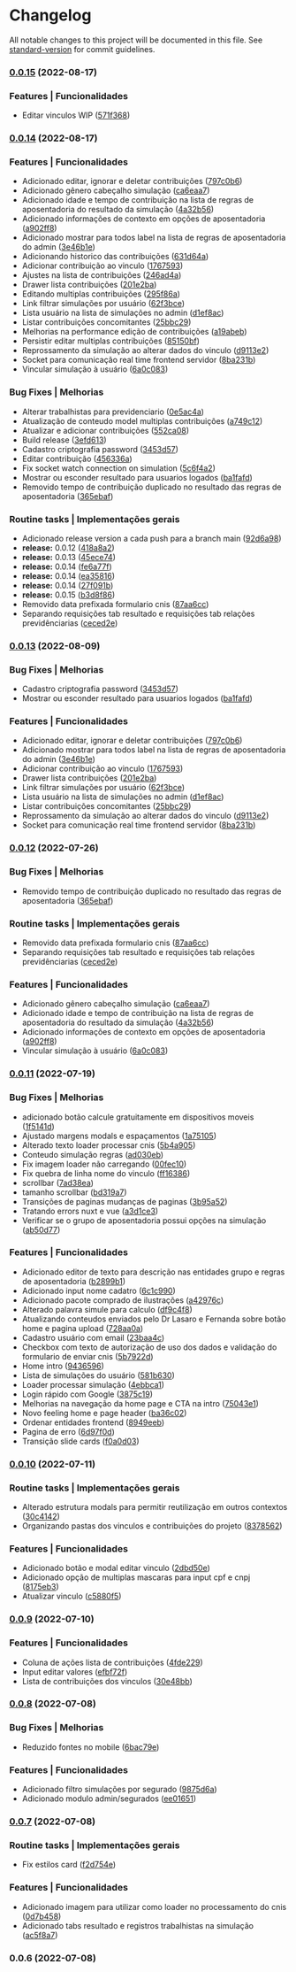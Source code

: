 # Changelog

All notable changes to this project will be documented in this file. See [standard-version](https://github.com/conventional-changelog/standard-version) for commit guidelines.

### [0.0.15](https://github.com/PROJETO-PREVIDENCIA/pp-frontend/compare/v0.0.14...v0.0.15) (2022-08-17)


### Features | Funcionalidades

* Editar vinculos WIP ([571f368](https://github.com/PROJETO-PREVIDENCIA/pp-frontend/commit/571f3689215ecea9a1d8b33e6f9de80be5eb1896))

### [0.0.14](https://github.com/PROJETO-PREVIDENCIA/pp-frontend/compare/v0.0.11...v0.0.14) (2022-08-17)


### Features | Funcionalidades

* Adicionado editar, ignorar e deletar contribuições ([797c0b6](https://github.com/PROJETO-PREVIDENCIA/pp-frontend/commit/797c0b6d0bafdf69684386757b88345a523e02db))
* Adicionado gênero cabeçalho simulação ([ca6eaa7](https://github.com/PROJETO-PREVIDENCIA/pp-frontend/commit/ca6eaa73486038560e519f9ac4af8812cb0a85a0))
* Adicionado idade e tempo de contribuição na lista de regras de aposentadoria do resultado da simulação ([4a32b56](https://github.com/PROJETO-PREVIDENCIA/pp-frontend/commit/4a32b5680779ea9991e470d39ec82ce3f7d965cf))
* Adicionado informações de contexto em opções de aposentadoria ([a902ff8](https://github.com/PROJETO-PREVIDENCIA/pp-frontend/commit/a902ff8f4ecc91dedb248b7fac296e695de266ae))
* Adicionado mostrar para todos label na lista de regras de aposentadoria do admin ([3e46b1e](https://github.com/PROJETO-PREVIDENCIA/pp-frontend/commit/3e46b1eac3b222c7514972dd9ec5ebe3a7a7b51e))
* Adicionando historico das contribuições ([631d64a](https://github.com/PROJETO-PREVIDENCIA/pp-frontend/commit/631d64a0560286353825173cf332830a45959970))
* Adicionar contribuição ao vinculo ([1767593](https://github.com/PROJETO-PREVIDENCIA/pp-frontend/commit/1767593b76853fdf64bef1eb2e154b93d05dca5f))
* Ajustes na lista de contribuições ([246ad4a](https://github.com/PROJETO-PREVIDENCIA/pp-frontend/commit/246ad4a3ce218f371dd9639514d01391305ff467))
* Drawer lista contribuições ([201e2ba](https://github.com/PROJETO-PREVIDENCIA/pp-frontend/commit/201e2bacb0ee73f24d49ecc3fd2956be65f14da6))
* Editando multiplas contribuições ([295f86a](https://github.com/PROJETO-PREVIDENCIA/pp-frontend/commit/295f86a04818e58707a6cc5b49da276eb699f904))
* Link filtrar simulações por usuário ([62f3bce](https://github.com/PROJETO-PREVIDENCIA/pp-frontend/commit/62f3bce1f7bfc8db265ab1a351d61e2d5ee6c549))
* Lista usuário na lista de simulações no admin ([d1ef8ac](https://github.com/PROJETO-PREVIDENCIA/pp-frontend/commit/d1ef8ac5ce7ccc85ae667588046d3d074841041b))
* Listar contribuições concomitantes ([25bbc29](https://github.com/PROJETO-PREVIDENCIA/pp-frontend/commit/25bbc2960738ae89c0731eb6b74c323828860d5d))
* Melhorias na performance edição de contribuições ([a19abeb](https://github.com/PROJETO-PREVIDENCIA/pp-frontend/commit/a19abeb2ffadaf7cbb18ee54a16fea735b43f02d))
* Persistir editar multiplas contribuições ([85150bf](https://github.com/PROJETO-PREVIDENCIA/pp-frontend/commit/85150bf7bec3b37144ad0607242ac5daf72d505e))
* Reprossamento da simulação ao alterar dados do vinculo ([d9113e2](https://github.com/PROJETO-PREVIDENCIA/pp-frontend/commit/d9113e2428aeb18ace482d47feed36cbda232b4e))
* Socket para comunicação real time frontend servidor ([8ba231b](https://github.com/PROJETO-PREVIDENCIA/pp-frontend/commit/8ba231b8d6268c500434eafbd8d0b6338a4bb654))
* Vincular simulação à usuário ([6a0c083](https://github.com/PROJETO-PREVIDENCIA/pp-frontend/commit/6a0c08336d6ba8faf8ca216d22f5d22948ef55d5))


### Bug Fixes | Melhorias

* Alterar trabalhistas para previdenciario ([0e5ac4a](https://github.com/PROJETO-PREVIDENCIA/pp-frontend/commit/0e5ac4adc5eaab576fd058716f113b51f3ae589c))
* Atualização de conteudo model multiplas contribuições ([a749c12](https://github.com/PROJETO-PREVIDENCIA/pp-frontend/commit/a749c128f50c2d81c787c398cb6bd4a7b17c773d))
* Atualizar e adicionar contribuições ([552ca08](https://github.com/PROJETO-PREVIDENCIA/pp-frontend/commit/552ca08133ff10d1fa7755f3e5eb3abdd55940ff))
* Build release ([3efd613](https://github.com/PROJETO-PREVIDENCIA/pp-frontend/commit/3efd6138f5699d8b699f0a71bca0529835021caa))
* Cadastro criptografia password ([3453d57](https://github.com/PROJETO-PREVIDENCIA/pp-frontend/commit/3453d57913f6c09f28db2d35bc94bc65d178d29c))
* Editar contribuição ([456336a](https://github.com/PROJETO-PREVIDENCIA/pp-frontend/commit/456336aac36205e2e1b053192144a4022d601ecc))
* Fix socket watch connection on simulation ([5c6f4a2](https://github.com/PROJETO-PREVIDENCIA/pp-frontend/commit/5c6f4a2cf449e044ea28ebf443cb6b2ac90dc702))
* Mostrar ou esconder resultado para usuarios logados ([ba1fafd](https://github.com/PROJETO-PREVIDENCIA/pp-frontend/commit/ba1fafd7a496ec9033b97e4fc680854b1b44d742))
* Removido tempo de contribuição duplicado no resultado das regras de aposentadoria ([365ebaf](https://github.com/PROJETO-PREVIDENCIA/pp-frontend/commit/365ebaf5bcbbf26adfffb7e8f877bbc7bb845eac))


### Routine tasks | Implementações gerais

* Adicionado release version a cada push para a branch main ([92d6a98](https://github.com/PROJETO-PREVIDENCIA/pp-frontend/commit/92d6a98dd86fcf88d56d5046b464550f6269c7b2))
* **release:** 0.0.12 ([418a8a2](https://github.com/PROJETO-PREVIDENCIA/pp-frontend/commit/418a8a26e0e1d863e495ef222487274487f03ab4))
* **release:** 0.0.13 ([45ece74](https://github.com/PROJETO-PREVIDENCIA/pp-frontend/commit/45ece74caceac78cfa8516ba8597acf92c14ee7a))
* **release:** 0.0.14 ([fe6a77f](https://github.com/PROJETO-PREVIDENCIA/pp-frontend/commit/fe6a77f0856740232bedacd06543584edcc8793d))
* **release:** 0.0.14 ([ea35816](https://github.com/PROJETO-PREVIDENCIA/pp-frontend/commit/ea35816bd99a08e2e5336b9528d16aab39b762a1))
* **release:** 0.0.14 ([27f091b](https://github.com/PROJETO-PREVIDENCIA/pp-frontend/commit/27f091b675950aa930b8391c6791b73a22f4c2a8))
* **release:** 0.0.15 ([b3d8f86](https://github.com/PROJETO-PREVIDENCIA/pp-frontend/commit/b3d8f86b35d708f47384d5ce4a215863c535973c))
* Removido data prefixada formulario cnis ([87aa6cc](https://github.com/PROJETO-PREVIDENCIA/pp-frontend/commit/87aa6cc98ebb7c3f197f228ddf2fb2c01e445fb5))
* Separando requisições tab  resultado e requisições tab relações previdênciarias ([ceced2e](https://github.com/PROJETO-PREVIDENCIA/pp-frontend/commit/ceced2e17b31c972c6ecad482ded2ec9965d0bfb))

### [0.0.13](https://github.com/PROJETO-PREVIDENCIA/pp-frontend/compare/v0.0.12...v0.0.13) (2022-08-09)


### Bug Fixes | Melhorias

* Cadastro criptografia password ([3453d57](https://github.com/PROJETO-PREVIDENCIA/pp-frontend/commit/3453d57913f6c09f28db2d35bc94bc65d178d29c))
* Mostrar ou esconder resultado para usuarios logados ([ba1fafd](https://github.com/PROJETO-PREVIDENCIA/pp-frontend/commit/ba1fafd7a496ec9033b97e4fc680854b1b44d742))


### Features | Funcionalidades

* Adicionado editar, ignorar e deletar contribuições ([797c0b6](https://github.com/PROJETO-PREVIDENCIA/pp-frontend/commit/797c0b6d0bafdf69684386757b88345a523e02db))
* Adicionado mostrar para todos label na lista de regras de aposentadoria do admin ([3e46b1e](https://github.com/PROJETO-PREVIDENCIA/pp-frontend/commit/3e46b1eac3b222c7514972dd9ec5ebe3a7a7b51e))
* Adicionar contribuição ao vinculo ([1767593](https://github.com/PROJETO-PREVIDENCIA/pp-frontend/commit/1767593b76853fdf64bef1eb2e154b93d05dca5f))
* Drawer lista contribuições ([201e2ba](https://github.com/PROJETO-PREVIDENCIA/pp-frontend/commit/201e2bacb0ee73f24d49ecc3fd2956be65f14da6))
* Link filtrar simulações por usuário ([62f3bce](https://github.com/PROJETO-PREVIDENCIA/pp-frontend/commit/62f3bce1f7bfc8db265ab1a351d61e2d5ee6c549))
* Lista usuário na lista de simulações no admin ([d1ef8ac](https://github.com/PROJETO-PREVIDENCIA/pp-frontend/commit/d1ef8ac5ce7ccc85ae667588046d3d074841041b))
* Listar contribuições concomitantes ([25bbc29](https://github.com/PROJETO-PREVIDENCIA/pp-frontend/commit/25bbc2960738ae89c0731eb6b74c323828860d5d))
* Reprossamento da simulação ao alterar dados do vinculo ([d9113e2](https://github.com/PROJETO-PREVIDENCIA/pp-frontend/commit/d9113e2428aeb18ace482d47feed36cbda232b4e))
* Socket para comunicação real time frontend servidor ([8ba231b](https://github.com/PROJETO-PREVIDENCIA/pp-frontend/commit/8ba231b8d6268c500434eafbd8d0b6338a4bb654))

### [0.0.12](https://github.com/PROJETO-PREVIDENCIA/pp-frontend/compare/v0.0.11...v0.0.12) (2022-07-26)


### Bug Fixes | Melhorias

* Removido tempo de contribuição duplicado no resultado das regras de aposentadoria ([365ebaf](https://github.com/PROJETO-PREVIDENCIA/pp-frontend/commit/365ebaf5bcbbf26adfffb7e8f877bbc7bb845eac))


### Routine tasks | Implementações gerais

* Removido data prefixada formulario cnis ([87aa6cc](https://github.com/PROJETO-PREVIDENCIA/pp-frontend/commit/87aa6cc98ebb7c3f197f228ddf2fb2c01e445fb5))
* Separando requisições tab  resultado e requisições tab relações previdênciarias ([ceced2e](https://github.com/PROJETO-PREVIDENCIA/pp-frontend/commit/ceced2e17b31c972c6ecad482ded2ec9965d0bfb))


### Features | Funcionalidades

* Adicionado gênero cabeçalho simulação ([ca6eaa7](https://github.com/PROJETO-PREVIDENCIA/pp-frontend/commit/ca6eaa73486038560e519f9ac4af8812cb0a85a0))
* Adicionado idade e tempo de contribuição na lista de regras de aposentadoria do resultado da simulação ([4a32b56](https://github.com/PROJETO-PREVIDENCIA/pp-frontend/commit/4a32b5680779ea9991e470d39ec82ce3f7d965cf))
* Adicionado informações de contexto em opções de aposentadoria ([a902ff8](https://github.com/PROJETO-PREVIDENCIA/pp-frontend/commit/a902ff8f4ecc91dedb248b7fac296e695de266ae))
* Vincular simulação à usuário ([6a0c083](https://github.com/PROJETO-PREVIDENCIA/pp-frontend/commit/6a0c08336d6ba8faf8ca216d22f5d22948ef55d5))

### [0.0.11](https://github.com/PROJETO-PREVIDENCIA/pp-frontend/compare/v0.0.10...v0.0.11) (2022-07-19)


### Bug Fixes | Melhorias

* adicionado botão calcule gratuitamente em dispositivos moveis ([1f5141d](https://github.com/PROJETO-PREVIDENCIA/pp-frontend/commit/1f5141dc03f0e35b7c524f29e9aa57b74e50f577))
* Ajustado margens modals e espaçamentos ([1a75105](https://github.com/PROJETO-PREVIDENCIA/pp-frontend/commit/1a751058d46ee439bce3fd392937341d41b21aed))
* Alterado texto loader processar cnis ([5b4a905](https://github.com/PROJETO-PREVIDENCIA/pp-frontend/commit/5b4a9055f41ae57c77642e556197b69bed0bad3c))
* Conteudo simulação regras ([ad030eb](https://github.com/PROJETO-PREVIDENCIA/pp-frontend/commit/ad030ebec322126b81a5d60022d29542b0b134d7))
* Fix imagem loader não carregando ([00fec10](https://github.com/PROJETO-PREVIDENCIA/pp-frontend/commit/00fec10188c65a5cfa20f6b907463984f506291d))
* Fix quebra de linha nome do vinculo ([ff16386](https://github.com/PROJETO-PREVIDENCIA/pp-frontend/commit/ff163863f7f6662fefd95c3454f69d3c044bf31c))
* scrollbar ([7ad38ea](https://github.com/PROJETO-PREVIDENCIA/pp-frontend/commit/7ad38eadfafe8ca99457cee2a1bec7bbde47055a))
* tamanho scrollbar ([bd319a7](https://github.com/PROJETO-PREVIDENCIA/pp-frontend/commit/bd319a73d3b0a1324919068e958a3c3086536c07))
* Transições de paginas mudanças de paginas ([3b95a52](https://github.com/PROJETO-PREVIDENCIA/pp-frontend/commit/3b95a52518a87575acabfa952e3dbbb7a13b5f82))
* Tratando errors nuxt e vue ([a3d1ce3](https://github.com/PROJETO-PREVIDENCIA/pp-frontend/commit/a3d1ce38fc50c2bb6e7b6242928bc6eb596e4c6b))
* Verificar se o grupo de aposentadoria possui opções na simulação ([ab50d77](https://github.com/PROJETO-PREVIDENCIA/pp-frontend/commit/ab50d7786a151a309fa5a6a3119a8ed55ecdc5e7))


### Features | Funcionalidades

* Adicionado editor de texto para descrição nas entidades grupo e regras de aposentadoria ([b2899b1](https://github.com/PROJETO-PREVIDENCIA/pp-frontend/commit/b2899b1e96654de412a2520b4340e3060cb329ce))
* Adicionado input nome cadatro ([6c1c990](https://github.com/PROJETO-PREVIDENCIA/pp-frontend/commit/6c1c990c84b7582813e4b67b93a729cf00ab2ce7))
* Adicionado pacote comprado de ilustrações ([a42976c](https://github.com/PROJETO-PREVIDENCIA/pp-frontend/commit/a42976c449e9a309ed74c23e0e548433db8457af))
* Alterado palavra simule para calculo ([df9c4f8](https://github.com/PROJETO-PREVIDENCIA/pp-frontend/commit/df9c4f86cabed08de61bc39300fe36ec80ca6ce9))
* Atualizando conteudos enviados pelo Dr Lasaro e Fernanda sobre botão home e pagina upload ([728aa0a](https://github.com/PROJETO-PREVIDENCIA/pp-frontend/commit/728aa0a741c7ea02df03580aebe63e14232718ae))
* Cadastro usuário com email ([23baa4c](https://github.com/PROJETO-PREVIDENCIA/pp-frontend/commit/23baa4c12b8483ac411715c38736bafe6f47875c))
* Checkbox com texto de autorização de uso dos dados e validação do formulario de enviar cnis ([5b7922d](https://github.com/PROJETO-PREVIDENCIA/pp-frontend/commit/5b7922da61f28e7b610da8b94c310cfd67617166))
* Home intro ([9436596](https://github.com/PROJETO-PREVIDENCIA/pp-frontend/commit/943659641ae59ec97396c1239f33063e43e9dc57))
* Lista de simulações do usuário ([581b630](https://github.com/PROJETO-PREVIDENCIA/pp-frontend/commit/581b630a3d57dce4b6efe08a93a105c7cfba497c))
* Loader processar simulação ([4ebbca1](https://github.com/PROJETO-PREVIDENCIA/pp-frontend/commit/4ebbca1901e60c112c308f9e8cea08246f917bc7))
* Login rápido com Google ([3875c19](https://github.com/PROJETO-PREVIDENCIA/pp-frontend/commit/3875c19dd424717602182b27ebd9460538259e0e))
* Melhorias na navegação da home page e CTA na intro ([75043e1](https://github.com/PROJETO-PREVIDENCIA/pp-frontend/commit/75043e15f0bc3a5eef0b260cae86605dccbcd6a9))
* Novo feeling home e page header ([ba36c02](https://github.com/PROJETO-PREVIDENCIA/pp-frontend/commit/ba36c02846a9f3471420287b43ada74bd22b5772))
* Ordenar entidades frontend ([8949eeb](https://github.com/PROJETO-PREVIDENCIA/pp-frontend/commit/8949eeb1db386f0e350822180156b0d87608054b))
* Pagina de erro ([6d97f0d](https://github.com/PROJETO-PREVIDENCIA/pp-frontend/commit/6d97f0d6b690d863f164385117dd501f65f853c3))
* Transição slide cards ([f0a0d03](https://github.com/PROJETO-PREVIDENCIA/pp-frontend/commit/f0a0d038a967d8d63f60f62dd3cf3cacab2ffb14))

### [0.0.10](https://github.com/PROJETO-PREVIDENCIA/pp-frontend/compare/v0.0.9...v0.0.10) (2022-07-11)


### Routine tasks | Implementações gerais

* Alterado estrutura modals para permitir reutilização em outros contextos ([30c4142](https://github.com/PROJETO-PREVIDENCIA/pp-frontend/commit/30c414211822f0bb838f91b49a47e057a6c04c60))
* Organizando pastas dos vinculos e contribuições do projeto ([8378562](https://github.com/PROJETO-PREVIDENCIA/pp-frontend/commit/837856292e2115f4c49db09b35ac39cfed7f4fbe))


### Features | Funcionalidades

* Adicionado botão e modal editar vinculo ([2dbd50e](https://github.com/PROJETO-PREVIDENCIA/pp-frontend/commit/2dbd50e9b191ca4d0ed295bfff59c972ca6a185e))
* Adicionado opção de multiplas mascaras para input cpf e cnpj ([8175eb3](https://github.com/PROJETO-PREVIDENCIA/pp-frontend/commit/8175eb369b3b8af0b2aa63d8aa13b06edaecd599))
* Atualizar vinculo ([c5880f5](https://github.com/PROJETO-PREVIDENCIA/pp-frontend/commit/c5880f5a9c226344a91f51efeee7d13e858e8dfa))

### [0.0.9](https://github.com/PROJETO-PREVIDENCIA/pp-frontend/compare/v0.0.8...v0.0.9) (2022-07-10)


### Features | Funcionalidades

* Coluna de ações lista de contribuições ([4fde229](https://github.com/PROJETO-PREVIDENCIA/pp-frontend/commit/4fde2294083dca507004ce46efab7a999e47996e))
* Input editar valores ([efbf72f](https://github.com/PROJETO-PREVIDENCIA/pp-frontend/commit/efbf72f9a5a6be6217d627f1d681c07a215c88f9))
* Lista de contribuições dos vinculos ([30e48bb](https://github.com/PROJETO-PREVIDENCIA/pp-frontend/commit/30e48bbe4dcccf57629100e360c63e4f38226595))

### [0.0.8](https://github.com/PROJETO-PREVIDENCIA/pp-frontend/compare/v0.0.7...v0.0.8) (2022-07-08)


### Bug Fixes | Melhorias

* Reduzido fontes no mobile ([6bac79e](https://github.com/PROJETO-PREVIDENCIA/pp-frontend/commit/6bac79e2c6e1f94b5b3f275c1eed2c12a4d61fe4))


### Features | Funcionalidades

* Adicionado filtro simulações por segurado ([9875d6a](https://github.com/PROJETO-PREVIDENCIA/pp-frontend/commit/9875d6a7302d99707d51ad7bbc54d05e74d0a8d4))
* Adicionado modulo admin/segurados ([ee01651](https://github.com/PROJETO-PREVIDENCIA/pp-frontend/commit/ee01651d549bc090787b37f58082a80c88af009d))

### [0.0.7](https://github.com/PROJETO-PREVIDENCIA/pp-frontend/compare/v0.0.6...v0.0.7) (2022-07-08)


### Routine tasks | Implementações gerais

* Fix estilos card ([f2d754e](https://github.com/PROJETO-PREVIDENCIA/pp-frontend/commit/f2d754e475d16c1d3a1b15bb3c5aca50125af6f2))


### Features | Funcionalidades

* Adicionado imagem para utilizar como loader no processamento do cnis ([0d7b458](https://github.com/PROJETO-PREVIDENCIA/pp-frontend/commit/0d7b458fbdf89e6951b4902787d5176820355b76))
* Adicionado tabs resultado e registros trabalhistas na simulação ([ac5f8a7](https://github.com/PROJETO-PREVIDENCIA/pp-frontend/commit/ac5f8a7a4203f47e6e8d2bd62ba3bc1196e220ca))

### 0.0.6 (2022-07-08)
